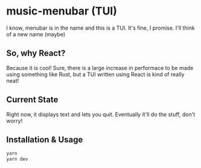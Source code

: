 # music-menubar (TUI)

I know, menubar is in the name and this is a TUI. It's fine, I promise. I'll think of a new name (maybe)

## So, why React?

Because it is cool! Sure, there is a large increase in performace to be made using something like Rust, but a TUI written using React is kind of really neat!

## Current State

Right now, it displays text and lets you quit. Eventually it'll do the stuff, don't worry!

## Installation & Usage

```bash
yarn
yarn dev
```
